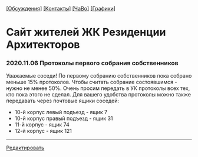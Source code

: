 [[Обсуждения]](https://github.com/resarx/inbox/issues) [[Контакты]](contacts.md) [[ЧаВо]](faq.md) [[Графики]](https://datalens.yandex/aoc4zuq851025)

# Сайт жителей ЖК Резиденции Архитекторов

### 2020.11.06 Протоколы первого собрания собственников

Уважаемые соседи! По первому собранию собственников пока собрано меньше 15% протоколов. Чтобы считать собрание состоявшимся - нужно не менее 50%. Очень просим передать в УК протоколы всех тех, кто пока этого не сделал. Для вашего удобства протоколы можно также передавать через почтовые ящики соседей:
- 10-й корпус левый подъезд - ящик 7
- 10-й корпус правый подъезд - ящик 31
- 11-й корпус - ящик 74
- 12-й корпус - ящик 121


---
[Редактировать](https://github.com/resarx/resarx.github.io/blob/main/README.md)
